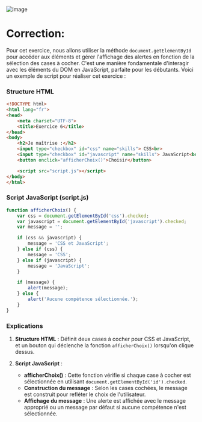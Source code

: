 ![image](https://github.com/user-attachments/assets/c14f7843-b7a1-43d9-9b0c-ac4d5f53ec46)



# Correction: 
Pour cet exercice, nous allons utiliser la méthode `document.getElementById` pour accéder aux éléments et gérer l'affichage des alertes en fonction de la sélection des cases à cocher. C'est une manière fondamentale d'interagir avec les éléments du DOM en JavaScript, parfaite pour les débutants. Voici un exemple de script pour réaliser cet exercice :

### Structure HTML

```html
<!DOCTYPE html>
<html lang="fr">
<head>
    <meta charset="UTF-8">
    <title>Exercice 6</title>
</head>
<body>
    <h2>Je maîtrise :</h2>
    <input type="checkbox" id="css" name="skills"> CSS<br>
    <input type="checkbox" id="javascript" name="skills"> JavaScript<br>
    <button onclick="afficherChoix()">Choisir</button>

    <script src="script.js"></script>
</body>
</html>
```

### Script JavaScript (script.js)

```javascript
function afficherChoix() {
    var css = document.getElementById('css').checked;
    var javascript = document.getElementById('javascript').checked;
    var message = '';

    if (css && javascript) {
        message = 'CSS et JavaScript';
    } else if (css) {
        message = 'CSS';
    } else if (javascript) {
        message = 'JavaScript';
    }

    if (message) {
        alert(message);
    } else {
        alert('Aucune compétence sélectionnée.');
    }
}
```

### Explications

1. **Structure HTML** : Définit deux cases à cocher pour CSS et JavaScript, et un bouton qui déclenche la fonction `afficherChoix()` lorsqu'on clique dessus.

2. **Script JavaScript** :
   - **afficherChoix()** : Cette fonction vérifie si chaque case à cocher est sélectionnée en utilisant `document.getElementById('id').checked`.
   - **Construction du message** : Selon les cases cochées, le message est construit pour refléter le choix de l'utilisateur.
   - **Affichage du message** : Une alerte est affichée avec le message approprié ou un message par défaut si aucune compétence n'est sélectionnée.

